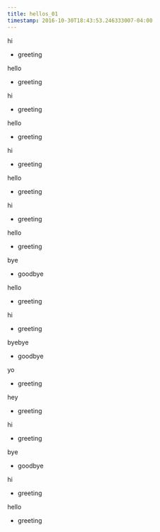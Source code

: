 ```yaml
---
title: hellos_01
timestamp: 2016-10-30T18:43:53.246333007-04:00
---
```


hi
* greeting

hello
* greeting

hi
* greeting

hello
* greeting

hi
* greeting

hello
* greeting

hi
* greeting

hello
* greeting

bye
* goodbye

hello
* greeting

hi
* greeting

byebye
* goodbye

yo
* greeting

hey
* greeting

hi
* greeting

bye
* goodbye

hi
* greeting

hello
* greeting
